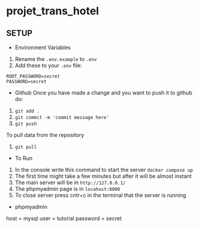 # projet_trans_hotel

## SETUP

-   Environment Variables

1. Rename the `.env.example` to `.env`
2. Add these to your `.env` file:

```
ROOT_PASSWORD=secret
PASSWORD=secret
```

-   Github
    Once you have made a change and you want to push it to github do:

1. `git add .`
2. `git commit -m 'commit message here'`
3. `git push`

To pull data from the repository

1. `git pull`

-   To Run

1. In the console write this command to start the server `docker compose up`
2. The first time might take a few minutes but after it will be almost instant
3. The main server will be in `http://127.0.0.1/`
4. The phpmyadmin page is in `locahost:8000`
5. To close server press cntr+c in the terminal that the server is running

-   phpmyadmin

host = mysql
user = tutorial
password = secret
